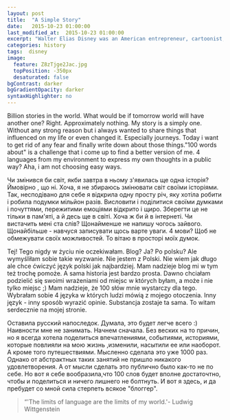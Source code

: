 ```yaml
---
layout: post
title:  "A Simple Story"
date:   2015-10-23 01:00:00
last_modified_at:  2015-10-23 01:00:00
excerpt: "Walter Elias Disney was an American entrepreneur, cartoonist, animator, voice actor, and film producer. As a prominent..."
categories: history
tags:  disney
image:
  feature: Z8zTjge2Jac.jpg
  topPosition: -350px
  desaturated: false
bgContrast: darker
bgGradientOpacity: darker
syntaxHighlighter: no
---
```


Billion stories in the world. What would be if tomorrow world will have another one? Right. Approximately nothing. My story is a simply one. Without any strong reason but i always wanted to share things that influenced on my life or even changed it. Especially journeys. Today i want to get rid of any fear and finally write down about those things."100 words about" is a challenge that i come up to find a better version of me. 4 languages from my environment to express my own thoughts in a public way? Aha, i am not choosing easy ways.


Чи змінився би світ, якби завтра в ньому з'явилась ще одна історія? Ймовірно , що ні. Хоча, я не збираюсь змінювати світ своїми історіями. Так, несподівано для себе я відкрила одну просту річ, яку хотіла робити і робила подумки мільйон разів. Висловити і поділитися своїми думками і почуттями, пережитими емоціями відкрито і щиро. Зберегти це не тільки в пам'яті, а й десь ще в світі. Хоча ж би й в інтернеті. Чи вистачить мені ста слів? Щонайменше не напишу чогось зайвого. Щонайбільше - навчуся записувати щось варте уваги. 4 мови? Щоб не обмежувати своїх можливостей. То вітаю в просторі моїх думок.

Tej! Tego nigdy w życiu nie oczekiwałam. Blog? Ja? Po polsku? Ale wymyśliłam sobie takie wyzwanie. Nie jestem z Polski. Nie wiem jak długo ale chce ćwiczyć język polski jak najbardziej. Mam nadzieje blog mi w tym też trochę pomoże. A sama historia jest bardzo prosta. Dawno chciałam podzielić się swoimi wrażeniami od miejsc w których byłam, a może i nie tylko miejsc ;)  Mam nadzieje, że 100 słów mnie wystarczy dla tego. Wybrałam sobie 4 języka w których ludzi mówią z mojego otoczenia. Inny język - inny sposób wyrazić opinie. Substancja zostaje ta sama. To witam serdecznie na mojej stronie.

 Оставила русский напоследок.  Думала, это будет легче всего :) Наивности мне не занимать. Начнем сначала. Без веских на то причин, но я всегда  хотела поделиться впечатлениями, событиями, историями,  которые повлияли на мою жизнь ,изменили, насытили ее или наоборот.  А кроме того путешествиями. Мысленно сделала это уже 1000 раз. Однако от абстрактных таких занятий не пришло никакого удовлетворения. А от мысли сделать это публично было как-то не по себе. Но вот я себе вообразила,что 100 слов будет вполне достаточтно, чтобы и поделиться и ничего лишнего не болтнуть. И вот я здесь, и да пребудет со мной сила стерпеть всякое "блоггер".

<blockquote class="largeQuote">“'The limits of language are the limits of my world.'- Ludwig Wittgenstein</blockquote>


